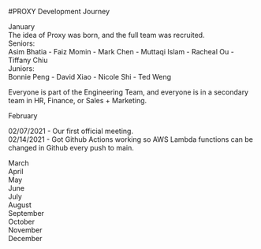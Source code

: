 #PROXY Development Journey

January  
The idea of Proxy was born, and the full team was recruited.  
Seniors:  
Asim Bhatia  -  Faiz Momin  -  Mark Chen  -  Muttaqi Islam  -  Racheal Ou  -  Tiffany Chiu  
Juniors:  
Bonnie Peng  -  David Xiao  -  Nicole Shi  -  Ted Weng  

Everyone is part of the Engineering Team, and everyone is in a secondary team in HR, Finance, or Sales + Marketing.  

February  

02/07/2021 - Our first official meeting.  
02/14/2021 - Got Github Actions working so AWS Lambda functions can be changed in Github every push to main.


March  
April  
May  
June  
July  
August  
September  
October  
November  
December  
